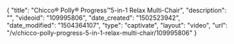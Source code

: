 {
    "title": "Chicco&reg; Polly&reg; Progress&trade;5-in-1 Relax Multi-Chair",
    "description": "",
    "videoid": "109995806",
    "date_created": "1502523942",
    "date_modified": "1504364107",
    "type": "captivate",
    "layout": "video",
    "url": "\/v\/chicco-polly-progress-5-in-1-relax-multi-chair\/109995806"
}